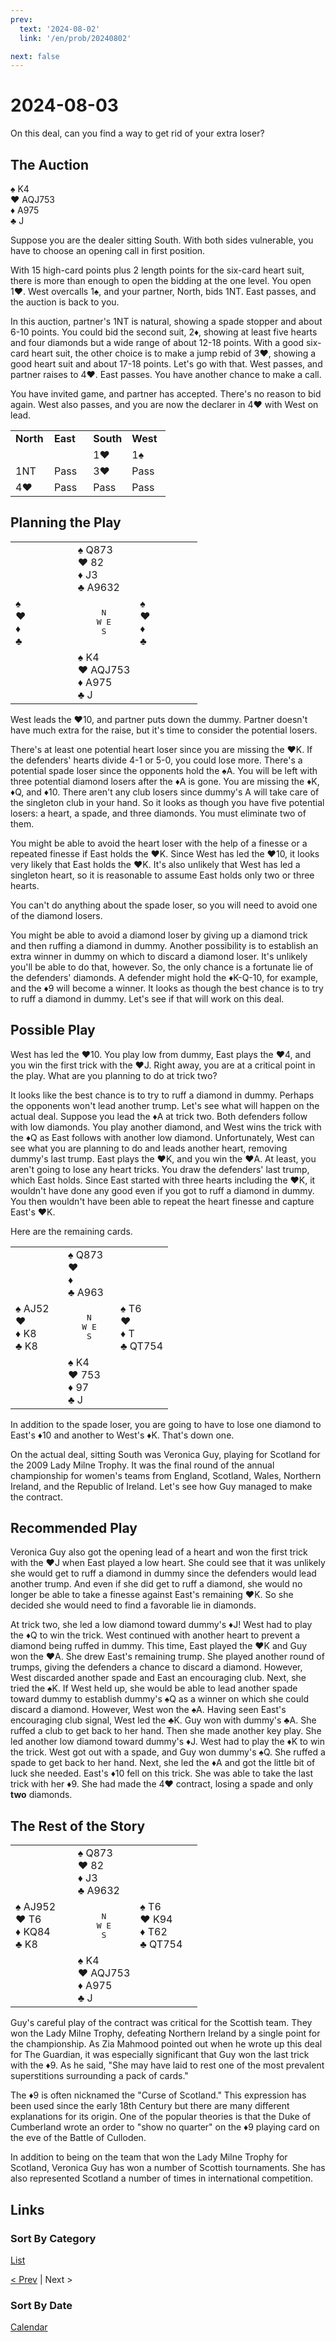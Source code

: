 ```yaml
---
prev:
  text: '2024-08-02'
  link: '/en/prob/20240802'

next: false
---
```


# 2024-08-03

On this deal, can you find a way to get rid of your extra loser?

## The Auction

♠️ K4<br>♥️ AQJ753<br>♦️ A975<br>♣️ J

Suppose you are the dealer sitting South. With both sides vulnerable, you have to choose an opening call in first position.

With 15 high-card points plus 2 length points for the six-card heart suit, there is more than enough to open the bidding at the one level. You open 1♥️. West overcalls 1♠️, and your partner, North, bids 1NT. East passes, and the auction is back to you.

In this auction, partner's 1NT is natural, showing a spade stopper and about 6-10 points. You could bid the second suit, 2♦️, showing at least five hearts and four diamonds but a wide range of about 12-18 points. With a good six-card heart suit, the other choice is to make a jump rebid of 3♥️, showing a good heart suit and about 17-18 points. Let's go with that. West passes, and partner raises to 4♥️. East passes. You have another chance to make a call.

You have invited game, and partner has accepted. There's no reason to bid again. West also passes, and you are now the declarer in 4♥️ with West on lead.

<div style="text-align: center;">
<table>
	<colgroup>
		<col style="width: 25%;">
		<col style="width: 25%;">
		<col style="width: 25%;">
		<col style="width: 25%;">
	</colgroup>
	<tr>
		<td><b>North</b></td>
		<td><b>East</b></td>
		<td><b>South</b></td>
		<td><b>West</b></td>
	</tr>
	<tr>
		<td></td>
		<td></td>
		<td>1♥️</td>
		<td>1♠️</td>
	</tr>
	<tr>
		<td>1NT</td>
		<td>Pass</td>
		<td>3♥️</td>
		<td>Pass</td>
	</tr>
	<tr>
		<td>4♥️</td>
		<td>Pass</td>
		<td>Pass</td>
		<td>Pass</td>
	</tr>
</table>
</div>

## Planning the Play

<table>
	<colgroup>
		<col style="width: 33.33%;">
		<col style="width: 33.33%;">
		<col style="width: 33.33%;">
	</colgroup>
	<tr>
		<td></td>
		<td>♠️ Q873<br>♥️ 82<br>♦️ J3<br>♣️ A9632</td>
		<td></td>
	</tr>
	<tr>
		<td>♠️ <br>♥️ <br>♦️ <br>♣️ </td>
		<td style="text-align: center;"><pre>N<br>W	E<br>S</pre></td>
		<td>♠️ <br>♥️ <br>♦️ <br>♣️ </td>
	</tr>
	<tr>
		<td></td>
		<td>♠️ K4<br>♥️ AQJ753<br>♦️ A975<br>♣️ J</td>
		<td></td>
	</tr>
</table>

West leads the ♥️10, and partner puts down the dummy. Partner doesn't have much extra for the raise, but it's time to consider the potential losers.

There's at least one potential heart loser since you are missing the ♥️K. If the defenders' hearts divide 4-1 or 5-0, you could lose more. There's a potential spade loser since the opponents hold the ♠️A. You will be left with three potential diamond losers after the ♦️A is gone. You are missing the ♦️K, ♦️Q, and ♦️10. There aren't any club losers since dummy's A will take care of the singleton club in your hand. So it looks as though you have five potential losers: a heart, a spade, and three diamonds. You must eliminate two of them.

You might be able to avoid the heart loser with the help of a finesse or a repeated finesse if East holds the ♥️K. Since West has led the ♥️10, it looks very likely that East holds the ♥️K. It's also unlikely that West has led a singleton heart, so it is reasonable to assume East holds only two or three hearts.

You can't do anything about the spade loser, so you will need to avoid one of the diamond losers.

You might be able to avoid a diamond loser by giving up a diamond trick and then ruffing a diamond in dummy. Another possibility is to establish an extra winner in dummy on which to discard a diamond loser. It's unlikely you'll be able to do that, however. So, the only chance is a fortunate lie of the defenders' diamonds. A defender might hold the ♦️K-Q-10, for example, and the ♦️9 will become a winner. It looks as though the best chance is to try to ruff a diamond in dummy. Let's see if that will work on this deal.

## Possible Play

West has led the ♥️10. You play low from dummy, East plays the ♥️4, and you win the first trick with the ♥️J. Right away, you are at a critical point in the play. What are you planning to do at trick two?

It looks like the best chance is to try to ruff a diamond in dummy. Perhaps the opponents won't lead another trump. Let's see what will happen on the actual deal. Suppose you lead the ♦️A at trick two. Both defenders follow with low diamonds. You play another diamond, and West wins the trick with the ♦️Q as East follows with another low diamond. Unfortunately, West can see what you are planning to do and leads another heart, removing dummy's last trump. East plays the ♥️K, and you win the ♥️A. At least, you aren't going to lose any heart tricks. You draw the defenders' last trump, which East holds. Since East started with three hearts including the ♥️K, it wouldn't have done any good even if you got to ruff a diamond in dummy. You then wouldn't have been able to repeat the heart finesse and capture East's ♥️K.

Here are the remaining cards.

<table>
	<colgroup>
		<col style="width: 33.33%;">
		<col style="width: 33.33%;">
		<col style="width: 33.33%;">
	</colgroup>
	<tr>
		<td></td>
		<td>♠️ Q873<br>♥️ <br>♦️ <br>♣️ A963</td>
		<td></td>
	</tr>
	<tr>
		<td>♠️ AJ52<br>♥️ <br>♦️ K8<br>♣️ K8</td>
		<td style="text-align: center;"><pre>N<br>W	E<br>S</pre></td>
		<td>♠️ T6<br>♥️ <br>♦️ T<br>♣️ QT754</td>
	</tr>
	<tr>
		<td></td>
		<td>♠️ K4<br>♥️ 753<br>♦️ 97<br>♣️ J</td>
		<td></td>
	</tr>
</table>

In addition to the spade loser, you are going to have to lose one diamond to East's ♦️10 and another to West's ♦️K. That's down one.

On the actual deal, sitting South was Veronica Guy, playing for Scotland for the 2009 Lady Milne Trophy. It was the final round of the annual championship for women's teams from England, Scotland, Wales, Northern Ireland, and the Republic of Ireland. Let's see how Guy managed to make the contract.

## Recommended Play

Veronica Guy also got the opening lead of a heart and won the first trick with the ♥️J when East played a low heart. She could see that it was unlikely she would get to ruff a diamond in dummy since the defenders would lead another trump. And even if she did get to ruff a diamond, she would no longer be able to take a finesse against East's remaining ♥️K. So she decided she would need to find a favorable lie in diamonds.

At trick two, she led a low diamond toward dummy's ♦️J! West had to play the ♦️Q to win the trick. West continued with another heart to prevent a diamond being ruffed in dummy. This time, East played the ♥️K and Guy won the ♥️A. She drew East's remaining trump. She played another round of trumps, giving the defenders a chance to discard a diamond. However, West discarded another spade and East an encouraging club. Next, she tried the ♠️K. If West held up, she would be able to lead another spade toward dummy to establish dummy's ♠️Q as a winner on which she could discard a diamond. However, West won the ♠️A. Having seen East's encouraging club signal, West led the ♣️K. Guy won with dummy's ♣️A. She ruffed a club to get back to her hand. Then she made another key play. She led another low diamond toward dummy's ♦️J. West had to play the ♦️K to win the trick. West got out with a spade, and Guy won dummy's ♠️Q. She ruffed a spade to get back to her hand. Next, she led the ♦️A and got the little bit of luck she needed. East's ♦️10 fell on this trick. She was able to take the last trick with her ♦️9. She had made the 4♥️ contract, losing a spade and only **two** diamonds.

## The Rest of the Story

<table>
	<colgroup>
		<col style="width: 33.33%;">
		<col style="width: 33.33%;">
		<col style="width: 33.33%;">
	</colgroup>
	<tr>
		<td></td>
		<td>♠️ Q873<br>♥️ 82<br>♦️ J3<br>♣️ A9632</td>
		<td></td>
	</tr>
	<tr>
		<td>♠️ AJ952<br>♥️ T6<br>♦️ KQ84<br>♣️ K8</td>
		<td style="text-align: center;"><pre>N<br>W	E<br>S</pre></td>
		<td>♠️ T6<br>♥️ K94<br>♦️ T62<br>♣️ QT754</td>
	</tr>
	<tr>
		<td></td>
		<td>♠️ K4<br>♥️ AQJ753<br>♦️ A975<br>♣️ J</td>
		<td></td>
	</tr>
</table>

Guy's careful play of the contract was critical for the Scottish team. They won the Lady Milne Trophy, defeating Northern Ireland by a single point for the championship. As Zia Mahmood pointed out when he wrote up this deal for The Guardian, it was especially significant that Guy won the last trick with the ♦️9. As he said, "She may have laid to rest one of the most prevalent superstitions surrounding a pack of cards."

The ♦️9 is often nicknamed the "Curse of Scotland." This expression has been used since the early 18th Century but there are many different explanations for its origin. One of the popular theories is that the Duke of Cumberland wrote an order to "show no quarter" on the ♦️9 playing card on the eve of the Battle of Culloden.

In addition to being on the team that won the Lady Milne Trophy for Scotland, Veronica Guy has won a number of Scottish tournaments. She has also represented Scotland a number of times in international competition.

## Links

### Sort By Category

[List](/en/category/play/2024#august)

[< Prev](/en/prob/20240802) | Next >

### Sort By Date

[Calendar](/en/date/2024#august)